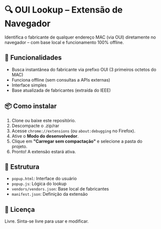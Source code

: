 #  🔍 OUI Lookup – Extensão de Navegador
Identifica o fabricante de qualquer endereço MAC (via OUI) diretamente no navegador – com base local e funcionamento 100% offline.

## 🚀 Funcionalidades
- Busca instantânea do fabricante via prefixo OUI (3 primeiros octetos do MAC)
- Funciona offline (sem consultas a APIs externas)
- Interface simples
- Base atualizada de fabricantes (extraída do IEEE)

## 📦 Como instalar
1. Clone ou baixe este repositório.
2. Descompacte o .zip/rar
3. Acesse `chrome://extensions` (ou `about:debugging` no Firefox).
4. Ative o **Modo do desenvolvedor**.
5. Clique em **"Carregar sem compactação"** e selecione a pasta do projeto.
6. Pronto! A extensão estará ativa.

## 📁 Estrutura
- `popup.html`: Interface do usuário
- `popup.js`: Lógica do lookup
- `vendors/vendors.json`: Base local de fabricantes
- `manifest.json`: Definição da extensão

## 📄 Licença
Livre. Sinta-se livre para usar e modificar.

